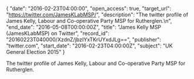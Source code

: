 {
  "date": "2016-02-23T04:00:00", 
  "open_access": true, 
  "target_url": "https://twitter.com/JamesKLabMSP/", 
  "description": "The twitter profile of James Kelly, Labour and Co-operative Party MSP for Rutherglen.\n", 
  "end_date": "2016-05-08T00:00:00Z", 
  "title": "James Kelly MSP (JamesKLabMSP) on Twitter", 
  "record_id": "20160223T040000/XzdnZ/jbzIYxTKrUYxdJLg==", 
  "publisher": "twitter.com", 
  "start_date": "2016-02-23T04:00:00Z", 
  "subject": "UK General Election 2015"
}

The twitter profile of James Kelly, Labour and Co-operative Party MSP for Rutherglen.
